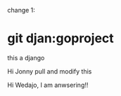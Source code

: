 change 1:


git
djan:goproject
=============

this a django 

Hi Jonny pull and modify this

Hi Wedajo, I am anwsering!!
